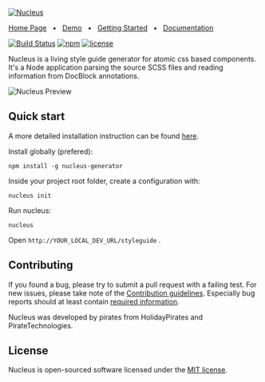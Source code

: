 [![Nucleus](https://tiross.github.io/nucleus/images/git-header.png)](https://tiross.github.io/nucleus/demo/index.html)

[Home Page](https://tiross.github.com/nucleus/index.html) &nbsp; &bull; &nbsp;
[Demo](https://tiross.github.com/nucleus/demo/index.html) &nbsp; &bull; &nbsp;
[Getting Started](https://tiross.github.com/nucleus/getting-started.html) &nbsp; &bull; &nbsp;
[Documentation](https://tiross.github.com/nucleus/annotation-reference.html)

[![Build Status](https://travis-ci.org/Tiross/nucleus.svg?branch=master)](https://travis-ci.org/Tiross/nucleus)
[![npm](https://badge.fury.io/js/nucleus-generator.svg)](https://www.npmjs.com/package/nucleus-generator)
[![license](https://img.shields.io/github/license/mashape/apistatus.svg?maxAge=2592000)](LICENSE)

Nucleus is a living style guide generator for atomic css based components. It's a Node application parsing the source SCSS files and reading information from DocBlock annotations.

![Nucleus Preview](https://tiross.github.io/nucleus/images/git-teaser.png)

## Quick start

A more detailed installation instruction can be found [here](https://tiross.github.com/nucleus/installation.html).

Install globally (prefered):

```
npm install -g nucleus-generator
```

Inside your project root folder, create a configuration with:

```
nucleus init
```

Run nucleus:

```
nucleus
```

Open ```http://YOUR_LOCAL_DEV_URL/styleguide``` .

## Contributing

If you found a bug, please try to submit a pull request with a failing test. For new issues, please take note of the [Contribution guidelines](https://github.com/Tiross/nucleus/blob/master/CONTRIBUTING.md). Especially bug reports should at least contain [required information](https://github.com/Tiross/nucleus/blob/master/CONTRIBUTING.md).

Nucleus was developed by pirates from HolidayPirates and PirateTechnologies.

## License

Nucleus is open-sourced software licensed under the [MIT license](http://opensource.org/licenses/MIT).
